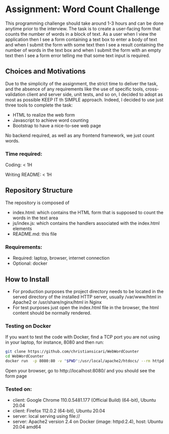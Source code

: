 # Assignment: Word Count Challenge

This programming challenge should take around 1-3 hours and can be done anytime prior to the interview.
The task is to create a user-facing form that counts the number of words in a block of text. 
As a user when I view the application then I see a form containing a text box to enter a body of text and when I submit the form with some text then I see a result containing the number of words in the text box
and when I submit the form with an empty text then I see a form error telling me that some text input is required.

## Choices and Motivations
Due to the simplicity of the assignment, the strict time to deliver the task, and the absence of any requirements like the use of specific tools, cross-validation client and server side, unit tests, and so on, I decided to adopt as most as possible KEEP IT th SIMPLE approach.
Indeed, I decided to use just three tools to complete the task: 
* HTML to realize the web form
* Javascript to achieve word counting
* Bootstrap to have a nice-to-see web page

No backend required, as well as any frontend framework, we just count words.


### Time required: 
Coding: < 1H

Writing README: < 1H

## Repository Structure
The repository is composed of
* index.html: which contains the HTML form that is supposed to count the words in the text area
* js/index.js: which contains the handlers associated with the index.html elements
* README.md: this file

### Requirements:
* Required: laptop, browser, internet connection
* Optional: docker

## How to Install
* For production purposes the project directory needs to be located in the served directory of the installed HTTP server, usually /var/www/html in Apache2 or /usr/share/nginx/html in Nginx
* For test purposes just open the index.html file in the browser, the html content should be normally rendered.

### Testing on Docker
If you want to test the code with Docker, find a TCP port you are not using in your laptop, for instance, 8080 and then run:
```bash
git clone https://github.com/christiansicari/WebWordCounter
cd WebWordCounter
docker run  -p 8080:80 -v "$PWD":/usr/local/apache2/htdocs/ --rm httpd:2.4
```
Open your browser, go to http://localhost:8080/ and you should see the form page

### Tested on:
* client: Google Chrome 110.0.5481.177 (Official Build) (64-bit), Ubuntu 20.04
* client: Firefox 112.0.2 (64-bit), Ubuntu 20.04
* server: local serving using file://
* server: Apache2 version 2.4 on Docker (image: httpd:2.4), host: Ubuntu 20.04 amd64




